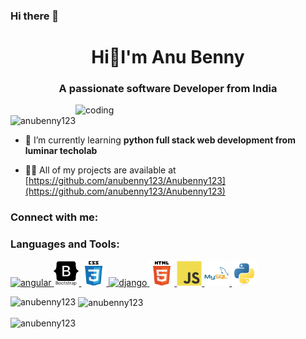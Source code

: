 ### Hi there 👋

<h1 align="center">Hi👋I'm Anu Benny</h1>
<h3 align="center">A passionate software Developer from India</h3>
<img align="right" alt="coding" width="400" src="https://media.tenor.com/PP9v7VIs6R4AAAAd/scaler-create-impact.gif"

<p align="left"> <img src="https://komarev.com/ghpvc/?username=anubenny123&label=Profile%20views&color=0e75b6&style=flat" alt="anubenny123" /> </p>

- 🌱 I’m currently learning **python full stack web development from luminar techolab**

- 👨‍💻 All of my projects are available at [https://github.com/anubenny123/Anubenny123](https://github.com/anubenny123/Anubenny123)

<h3 align="left">Connect with me:</h3>
<p align="left">
</p>

<h3 align="left">Languages and Tools:</h3>
<p align="left"> <a href="https://angular.io" target="_blank" rel="noreferrer"> <img src="https://angular.io/assets/images/logos/angular/angular.svg" alt="angular" width="40" height="40"/> </a> <a href="https://getbootstrap.com" target="_blank" rel="noreferrer"> <img src="https://raw.githubusercontent.com/devicons/devicon/master/icons/bootstrap/bootstrap-plain-wordmark.svg" alt="bootstrap" width="40" height="40"/> </a> <a href="https://www.w3schools.com/css/" target="_blank" rel="noreferrer"> <img src="https://raw.githubusercontent.com/devicons/devicon/master/icons/css3/css3-original-wordmark.svg" alt="css3" width="40" height="40"/> </a> <a href="https://www.djangoproject.com/" target="_blank" rel="noreferrer"> <img src="https://cdn.worldvectorlogo.com/logos/django.svg" alt="django" width="40" height="40"/> </a> <a href="https://www.w3.org/html/" target="_blank" rel="noreferrer"> <img src="https://raw.githubusercontent.com/devicons/devicon/master/icons/html5/html5-original-wordmark.svg" alt="html5" width="40" height="40"/> </a> <a href="https://developer.mozilla.org/en-US/docs/Web/JavaScript" target="_blank" rel="noreferrer"> <img src="https://raw.githubusercontent.com/devicons/devicon/master/icons/javascript/javascript-original.svg" alt="javascript" width="40" height="40"/> </a> <a href="https://www.mysql.com/" target="_blank" rel="noreferrer"> <img src="https://raw.githubusercontent.com/devicons/devicon/master/icons/mysql/mysql-original-wordmark.svg" alt="mysql" width="40" height="40"/> </a> <a href="https://www.python.org" target="_blank" rel="noreferrer"> <img src="https://raw.githubusercontent.com/devicons/devicon/master/icons/python/python-original.svg" alt="python" width="40" height="40"/> </a> </p>

<p><img align="left" src="https://github-readme-stats.vercel.app/api/top-langs?username=anubenny123&show_icons=true&locale=en&layout=compact" alt="anubenny123" /></p>

<p>&nbsp;<img align="center" src="https://github-readme-stats.vercel.app/api?username=anubenny123&show_icons=true&locale=en" alt="anubenny123" /></p>

<p><img align="center" src="https://github-readme-streak-stats.herokuapp.com/?user=anubenny123&" alt="anubenny123" /></p>

